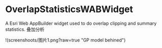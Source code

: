 # OverlapStatisticsWABWidget
A Esri Web AppBuilder widget used to do overlap clipping and summary statistics. 叠加分析

!(screenshoots/图片1.png?raw=true "GP model behined")